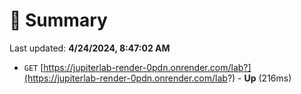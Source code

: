 # 📖 Summary
Last updated: **4/24/2024, 8:47:02 AM**

- `GET` [https://jupiterlab-render-0pdn.onrender.com/lab?](https://jupiterlab-render-0pdn.onrender.com/lab?) - **Up** (216ms)
